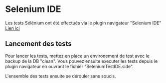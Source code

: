 # Selenium IDE
Les tests Sélénium ont été effectués via le plugin navigateur "Selenium IDE" [Lien ici](https://www.seleniumhq.org/selenium-ide/)

## Lancement des tests
Pour lancer les tests, mettez en place un environement de test avec le backup de la DB "clean".
Vous pouvez ensuite executer les tests depuis le plugin navigateur en ouvrant le fichier "SeleniumTestIDE.side".

L'ensemble des tests ensuite se dérouler sans soucis.
